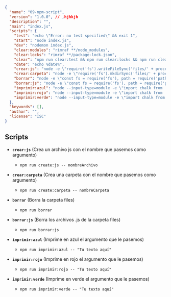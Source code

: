```json
{
  "name": "09-npm-script",
  "version": "1.0.0", // ,hjhkjh
  "description": "",
  "main": "index.js",
  "scripts": {
    "test": "echo \"Error: no test specified\" && exit 1",
    "start": "node index.js",
    "dev": "nodemon index.js",
    "clear:modules": "rimraf **/node_modules",
    "clear:locks": "rimraf **/package-lock.json",
    "clear": "npm run clear:test && npm run clear:locks && npm run clear:modules",
    "date": "echo %date%", 
    "crear:js": "node -e \"require('fs').writeFileSync('files/' + process.argv[1] + '.js', '', 'utf8');\"",
    "crear:carpeta": "node -e \"require('fs').mkdirSync('files/' + process.argv[1], { recursive: true });\"",
    "borrar": "node -e \"const fs = require('fs'), path = require('path'); function deleteFolderRecursive(p) { if (fs.existsSync(p)) { fs.readdirSync(p).forEach((file, index) => { const curPath = path.join(p, file); if (fs.lstatSync(curPath).isDirectory()) { deleteFolderRecursive(curPath); } else { fs.unlinkSync(curPath); } }); fs.rmdirSync(p); } } deleteFolderRecursive('files');\"",
    "borrar:js": "node -e \"const fs = require('fs'), path = require('path'); const dir = 'files'; fs.readdirSync(dir).forEach(file => { if (path.extname(file) === '.js') { fs.unlinkSync(path.join(dir, file)); } });\"",
    "imprimir:azul": "node --input-type=module -e \"import chalk from 'chalk'; console.log(chalk.blue(process.argv[1]));\"",
    "imprimir:rojo": "node --input-type=module -e \"import chalk from 'chalk'; console.log(chalk.red(process.argv[1]));\"",
    "imprimir:verde": "node --input-type=module -e \"import chalk from 'chalk'; console.log(chalk.green(process.argv[1]));\""
  },
  "keywords": [],
  "author": "",
  "license": "ISC"
}
```

## Scripts

- **`crear:js`** (Crea un archivo js con el nombre que pasemos como argumento) 
  - `npm run create:js -- nombreArchivo`

- **`crear:carpeta`** (Crea una carpeta con el nombre que pasemos como argumento) 
  - `npm run create:carpeta -- nombreCarpeta`

- **`borrar`** (Borra la carpeta files) 
  - `npm run borrar`

- **`borrar:js`** (Borra los archivos .js de la carpeta files) 
  - `npm run borrar:js`

- **`imprimir:azul`** (Imprime en azul el argumento que le pasemos) 
  - `npm run imprimir:azul -- "Tu texto aquí"`

- **`imprimir:rojo`** (Imprime en rojo el argumento que le pasemos) 
  - `npm run imprimir:rojo -- "Tu texto aquí"`

- **`imprimir:verde`** (Imprime en verde el argumento que le pasemos) 
  - `npm run imprimir:verde -- "Tu texto aquí"`

